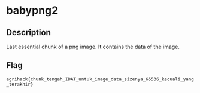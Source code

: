 # babypng2

## Description
Last essential chunk of a png image. It contains the data of the image.

## Flag
`agrihack{chunk_tengah_IDAT_untuk_image_data_sizenya_65536_kecuali_yang_terakhir}`

